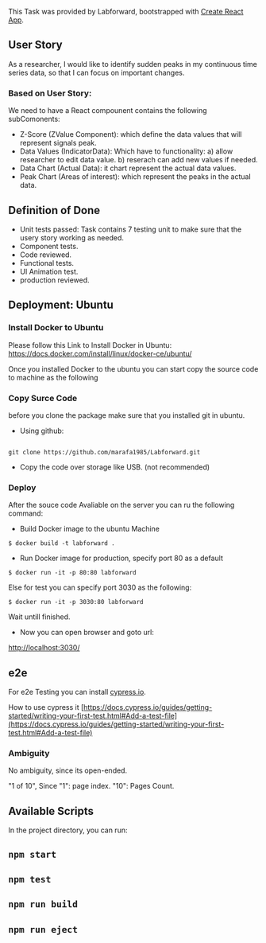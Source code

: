 This Task was provided by Labforward, bootstrapped with [Create React App](https://github.com/facebook/create-react-app).


## User Story
As a researcher, I would like to identify sudden peaks in my continuous time series data,
so that I can focus on important changes.

### Based on User Story:

We need to have a React compounent contains the following subComonents:

- Z-Score (ZValue Component): which define the data values that will represent signals peak.
- Data Values (IndicatorData): Which have to functionality: a) allow researcher to edit data value. b) reserach can add new values if needed.
- Data Chart (Actual Data): it chart represent the actual data values.
- Peak Chart (Areas of interest): which represent the peaks in the actual data.

## Definition of Done
- Unit tests passed: Task contains 7 testing unit to make sure that the usery story working as needed.
- Component tests.
- Code reviewed.
- Functional tests.
- UI Animation test.
- production reviewed.

## Deployment: Ubuntu

### Install Docker to Ubuntu

Please follow this Link to Install Docker in Ubuntu: https://docs.docker.com/install/linux/docker-ce/ubuntu/

Once you installed Docker to the ubuntu you can start copy the source code to machine as the following

### Copy Surce Code
before you clone the package make sure that you installed git in ubuntu.

- Using github: 
```

git clone https://github.com/marafa1985/Labforward.git
```
- Copy the code over storage like USB. (not recommended)

### Deploy 
After the souce code Avaliable on the server you can ru the following command:

- Build Docker image to the ubuntu Machine

```
$ docker build -t labforward .
```
- Run Docker image for production, specify port 80  as a default

```
$ docker run -it -p 80:80 labforward
```

Else for test you can specify port 3030 as the following:

```
$ docker run -it -p 3030:80 labforward
```
Wait untill finished.

- Now you can open browser and goto url:

[http://localhost:3030/](http://localhost:3030/)


## e2e

For e2e Testing you can install [cypress.io](https://www.cypress.io/).

How to use cypress it [https://docs.cypress.io/guides/getting-started/writing-your-first-test.html#Add-a-test-file](https://docs.cypress.io/guides/getting-started/writing-your-first-test.html#Add-a-test-file)



### Ambiguity

No ambiguity, since its open-ended.

"1 of 10", Since "1": page index. "10": Pages Count.

## Available Scripts

In the project directory, you can run:

## `npm start`

## `npm test`

## `npm run build`

## `npm run eject`

 


